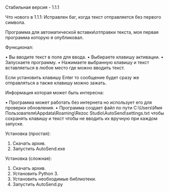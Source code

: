 Стабильная версия - 1.1.1

Что нового в 1.1.1:
Исправлен баг, когда текст отправляется без первого символа.

Программа для автоматической вставки\отправки текста, моя первая программа которую я опубликовал.

Функционал:

• Вы вводите текст в поле для ввода.
• Выбираете клавишу активации.
• Запускаете программу.
• Нажимаете выбранную клавишу и текст вставляеться в любое место где можно вводить текст.

Если установить клавишу Enter то сообщение будет сразу же отправляться а также клавишу можно зажать.

Информация которая может быть интересна:

• Программа может работать без интернета но использует его для проверки обновления.
• Программа создает файл по пути C:\Users\Имя Пользователя\Appdata\Roaming\Rezoc Studio\AutoSend\settings.txt чтобы сохранять клавишу и текст чтобы не вводить их вручную при каждом запуске.

Установка (простая):

1. Скачать архив.
2. Запустить AutoSend.exe

Установка (сложная):

1. Скачать архив.
2. Установить Python 3.
3. Установить необходимые библиотеки.
4. Запустить AutoSend.py
